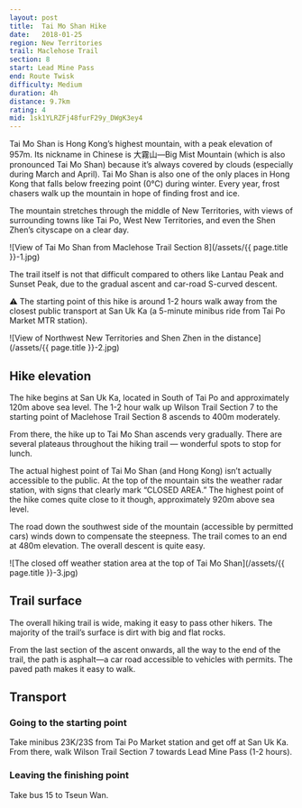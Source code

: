 ```yaml
---
layout: post
title:  Tai Mo Shan Hike
date:   2018-01-25
region: New Territories
trail: Maclehose Trail
section: 8
start: Lead Mine Pass
end: Route Twisk
difficulty: Medium
duration: 4h
distance: 9.7km
rating: 4
mid: 1sk1YLRZFj48furF29y_DWgK3ey4
---
```

Tai Mo Shan is Hong Kong’s highest mountain, with a peak elevation of 957m. Its nickname in Chinese is 大霧山—Big Mist Mountain (which is also pronounced Tai Mo Shan) because it’s always covered by clouds (especially during March and April). Tai Mo Shan is also one of the only places in Hong Kong that falls below freezing point (0°C) during winter. Every year, frost chasers walk up the mountain in hope of finding frost and ice.

The mountain stretches through the middle of New Territories, with views of surrounding towns like Tai Po, West New Territories, and even the Shen Zhen’s cityscape on a clear day.

![View of Tai Mo Shan from Maclehose Trail Section 8](/assets/{{ page.title }}-1.jpg)

The trail itself is not that difficult compared to others like Lantau Peak and Sunset Peak, due to the gradual ascent and car-road S-curved descent.

⚠ The starting point of this hike is around 1-2 hours walk away from the closest public transport at San Uk Ka (a 5-minute minibus ride from Tai Po Market MTR station).

![View of Northwest New Territories and Shen Zhen in the distance](/assets/{{ page.title }}-2.jpg)

## Hike elevation

The hike begins at San Uk Ka, located in South of Tai Po and approximately 120m above sea level. The 1-2 hour walk up Wilson Trail Section 7 to the starting point of Maclehose Trail Section 8 ascends to 400m moderately.

From there, the hike up to Tai Mo Shan ascends very gradually. There are several plateaus throughout the hiking trail — wonderful spots to stop for lunch.

The actual highest point of Tai Mo Shan (and Hong Kong) isn’t actually accessible to the public. At the top of the mountain sits the weather radar station, with signs that clearly mark “CLOSED AREA.” The highest point of the hike comes quite close to it though, approximately 920m above sea level.

The road down the southwest side of the mountain (accessible by permitted cars) winds down to compensate the steepness. The trail comes to an end at 480m elevation. The overall descent is quite easy.

![The closed off weather station area at the top of Tai Mo Shan](/assets/{{ page.title }}-3.jpg)

## Trail surface

The overall hiking trail is wide, making it easy to pass other hikers. The majority of the trail’s surface is dirt with big and flat rocks.

From the last section of the ascent onwards, all the way to the end of the trail, the path is asphalt—a car road accessible to vehicles with permits. The paved path makes it easy to walk.

## Transport

### Going to the starting point

Take minibus 23K/23S from Tai Po Market station and get off at San Uk Ka. From there, walk Wilson Trail Section 7 towards Lead Mine Pass (1-2 hours).

### Leaving the finishing point

Take bus 15 to Tseun Wan.
